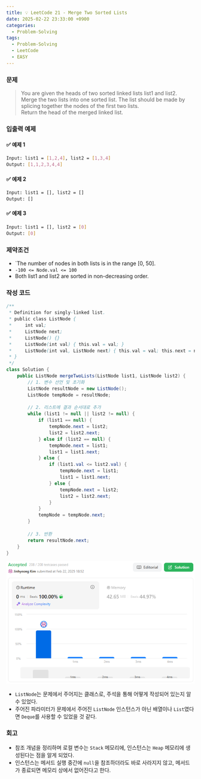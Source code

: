 ```yaml
---
title: 💡 LeetCode 21 - Merge Two Sorted Lists
date: 2025-02-22 23:33:00 +0900
categories:
  - Problem-Solving
tags:
  - Problem-Solving
  - LeetCode
  - EASY
---
```


### 문제
> You are given the heads of two sorted linked lists list1 and list2.  
> Merge the two lists into one sorted list. The list should be made by splicing together the nodes of the first two lists.  
> Return the head of the merged linked list.


### 입출력 예제
#### ✅ 예제 1
```bash
Input: list1 = [1,2,4], list2 = [1,3,4]
Output: [1,1,2,3,4,4]
```

#### ✅ 예제 2
```bash
Input: list1 = [], list2 = []
Output: []
```

#### ✅ 예제 3
```bash
Input: list1 = [], list2 = [0]
Output: [0]
```


### 제약조건
- `The number of nodes in both lists is in the range [0, 50].
- `-100 <= Node.val <= 100`
- Both list1 and list2 are sorted in non-decreasing order.


### 작성 코드
```java
/**
 * Definition for singly-linked list.
 * public class ListNode {
 *     int val;
 *     ListNode next;
 *     ListNode() {}
 *     ListNode(int val) { this.val = val; }
 *     ListNode(int val, ListNode next) { this.val = val; this.next = next; }
 * }
 */
class Solution {
	public ListNode mergeTwoLists(ListNode list1, ListNode list2) {
		// 1. 변수 선언 및 초기화
		ListNode resultNode = new ListNode();
		ListNode tempNode = resultNode;
		
		// 2. 리스트에 결과 순서대로 추가
		while (list1 != null || list2 != null) {
			if (list1 == null) {
				tempNode.next = list2;
				list2 = list2.next;
			} else if (list2 == null) {
				tempNode.next = list1;
				list1 = list1.next;
			} else {
				if (list1.val <= list2.val) {
					tempNode.next = list1;
					list1 = list1.next;
				} else {
					tempNode.next = list2;
					list2 = list2.next;
				}
			}
			tempNode = tempNode.next;    
		}    
		
		// 3. 반환
		return resultNode.next;
	}
}
```
![](/assets/image/Pasted%20image%2020250528003044.png)
- `ListNode`는 문제에서 주어지는 클래스로, 주석을 통해 어떻게 작성되어 있는지 알 수 있었다.
- 주어진 파라미터가 문제에서 주어진 `ListNode` 인스턴스가 아닌 배열이나 `List`였다면 `Deque`를 사용할 수 있었을 것 같다.


### 회고
- 참조 개념을 정리하며 로컬 변수는 `Stack` 메모리에, 인스턴스는 `Heap` 메모리에 생성된다는 점을 알게 되었다.
- 인스턴스는 메서드 실행 중간에 `null`을 참조하더라도 바로 사라지지 않고, 메서드가 종료되면 메모리 상에서 없어진다고 한다.